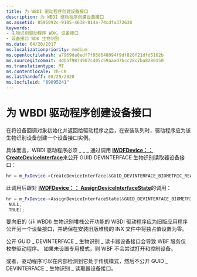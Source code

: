 ```yaml
---
title: 为 WBDI 驱动程序创建设备接口
description: 为 WBDI 驱动程序创建设备接口
ms.assetid: 8595092c-9105-4638-814a-74cdfa372638
keywords:
- 生物识别驱动程序 WDK，设备接口
- 设备接口 WDK 生物识别
ms.date: 04/20/2017
ms.localizationpriority: medium
ms.openlocfilehash: a7969da0edf7f958648094f9df826f21dfd5162b
ms.sourcegitcommit: 4db5f9874907c405c59aaad7bcc28c7ba8280150
ms.translationtype: MT
ms.contentlocale: zh-CN
ms.lasthandoff: 08/29/2020
ms.locfileid: "89095241"
---
```

# <a name="creating-a-device-interface-for-a-wbdi-driver"></a>为 WBDI 驱动程序创建设备接口


在将设备回调对象初始化并返回给驱动程序之后，在安装队列时，驱动程序应为该生物识别设备创建一个设备接口实例。

具体而言，WBDI 驱动程序必须 \_ \_ \_ 通过调用 [**IWDFDevice：： CreateDeviceInterface**](/windows-hardware/drivers/ddi/wudfddi/nf-wudfddi-iwdfdevice-createdeviceinterface)来公开 GUID DEVINTERFACE 生物识别读取器设备接口：

```cpp
hr = m_FxDevice->CreateDeviceInterface(&GUID_DEVINTERFACE_BIOMETRIC_READER, NULL);
```

此调用后跟对 [**IWDFDevice：： AssignDeviceInterfaceState**](/windows-hardware/drivers/ddi/wudfddi/nf-wudfddi-iwdfdevice-assigndeviceinterfacestate)的调用：

```cpp
hr = m_FxDevice->AssignDeviceInterfaceState(&GUID_DEVINTERFACE_BIOMETRIC_READER,
 NULL,
 TRUE);
```

要向旧的 (非 WBDI) 生物识别堆栈公开功能的 WBDI 驱动程序应为旧版应用程序公开另一个设备接口，并确保在安装旧版堆栈的 INX 文件中将独占值设置为零。

公开 GUID \_ DEVINTERFACE \_ 生物识别 \_ 读卡器设备接口会导致 WBF 服务仅枚举驱动程序。 如果未设置专用模式，则 WBF 不会尝试打开和控制设备。

或者，驱动程序可以在内部检测到它处于传统模式，然后不公开 GUID \_ DEVINTERFACE \_ 生物识别 \_ 读取器设备接口。

 

